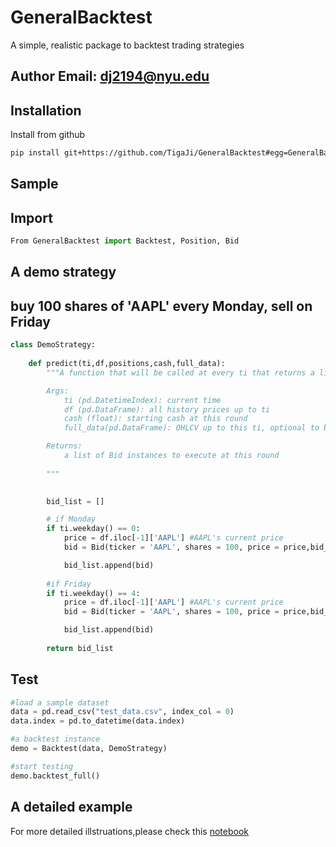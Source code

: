 # GeneralBacktest

A simple, realistic package to backtest trading strategies

## Author Email: dj2194@nyu.edu

## Installation

Install from github

```bash
pip install git+https://github.com/TigaJi/GeneralBacktest#egg=GeneralBacktest
```

## Sample

## Import
```python
From GeneralBacktest import Backtest, Position, Bid
```

## A demo strategy
## buy 100 shares of 'AAPL' every Monday, sell on Friday

```python
class DemoStrategy:
    
    def predict(ti,df,positions,cash,full_data):
        """A function that will be called at every ti that returns a list of bids(orders)

        Args:
            ti (pd.DatetimeIndex): current time
            df (pd.DataFrame): all history prices up to ti
            cash (float): starting cash at this round
            full_data(pd.DataFrame): OHLCV up to this ti, optional to be empty

        Returns:
            a list of Bid instances to execute at this round
        
        """

        
        bid_list = []

        # if Monday
        if ti.weekday() == 0:
            price = df.iloc[-1]['AAPL'] #AAPL's current price
            bid = Bid(ticker = 'AAPL', shares = 100, price = price,bid_type = 1)

            bid_list.append(bid)
        
        #if Friday
        if ti.weekday() == 4:
            price = df.iloc[-1]['AAPL'] #AAPL's current price
            bid = Bid(ticker = 'AAPL', shares = 100, price = price,bid_type = 0)

            bid_list.append(bid)
        
        return bid_list
```

## Test
```python
#load a sample dataset
data = pd.read_csv("test_data.csv", index_col = 0)
data.index = pd.to_datetime(data.index)

#a backtest instance
demo = Backtest(data, DemoStrategy)

#start testing
demo.backtest_full()
```
    
## A detailed example
For more detailed illstruations,please check this [notebook](https://github.com/TigaJi/GeneralBacktest/blob/main/Demo/demo.ipynb)

